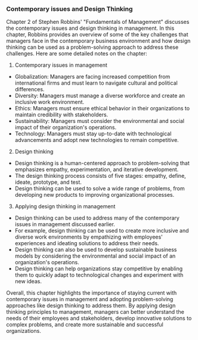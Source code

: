 ### Contemporary issues and Design Thinking
Chapter 2 of Stephen Robbins' "Fundamentals of Management" discusses the contemporary issues and design thinking in management. In this chapter, Robbins provides an overview of some of the key challenges that managers face in the contemporary business environment and how design thinking can be used as a problem-solving approach to address these challenges. Here are some detailed notes on the chapter:

1.  Contemporary issues in management

-  Globalization: Managers are facing increased competition from international firms and must learn to navigate cultural and political differences.
-   Diversity: Managers must manage a diverse workforce and create an inclusive work environment.
-   Ethics: Managers must ensure ethical behavior in their organizations to maintain credibility with stakeholders.
-   Sustainability: Managers must consider the environmental and social impact of their organization's operations.
-   Technology: Managers must stay up-to-date with technological advancements and adopt new technologies to remain competitive.

2.  Design thinking

-   Design thinking is a human-centered approach to problem-solving that emphasizes empathy, experimentation, and iterative development.
-   The design thinking process consists of five stages: empathy, define, ideate, prototype, and test.
-   Design thinking can be used to solve a wide range of problems, from developing new products to improving organizational processes.

3.  Applying design thinking in management

-   Design thinking can be used to address many of the contemporary issues in management discussed earlier.
-   For example, design thinking can be used to create more inclusive and diverse work environments by empathizing with employees' experiences and ideating solutions to address their needs.
-   Design thinking can also be used to develop sustainable business models by considering the environmental and social impact of an organization's operations.
-   Design thinking can help organizations stay competitive by enabling them to quickly adapt to technological changes and experiment with new ideas.

Overall, this chapter highlights the importance of staying current with contemporary issues in management and adopting problem-solving approaches like design thinking to address them. By applying design thinking principles to management, managers can better understand the needs of their employees and stakeholders, develop innovative solutions to complex problems, and create more sustainable and successful organizations.

